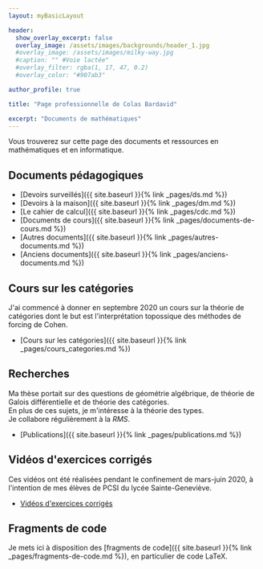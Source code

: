 ```yaml
---
layout: myBasicLayout

header:
  show_overlay_excerpt: false
  overlay_image: /assets/images/backgrounds/header_1.jpg
  #overlay_image: /assets/images/milky-way.jpg
  #caption: "" #Voie lactée"
  #overlay_filter: rgba(1, 17, 47, 0.2)
  #overlay_color: "#907ab3"

author_profile: true

title: "Page professionnelle de Colas Bardavid"

excerpt: "Documents de mathématiques"
---
```

<!--# Page professionnelle de Colas Bardavid-->
Vous trouverez sur cette page des documents et ressources en mathématiques et en informatique.
<!-- qui pourront être utiles aux étudiants, aux enseignants et aux personnes qui préparent les concours de l'enseignement.-->


## Documents pédagogiques
- [Devoirs surveillés]({{ site.baseurl }}{% link _pages/ds.md %})
- [Devoirs à la maison]({{ site.baseurl }}{% link _pages/dm.md %})
- [Le cahier de calcul]({{ site.baseurl }}{% link _pages/cdc.md %})
- [Documents de cours]({{ site.baseurl }}{% link _pages/documents-de-cours.md %})
- [Autres documents]({{ site.baseurl }}{% link _pages/autres-documents.md %})
- [Anciens documents]({{ site.baseurl }}{% link _pages/anciens-documents.md %})



## Cours sur les catégories
J'ai commencé à donner en septembre 2020 un cours sur la théorie de catégories dont le but est l'interprétation topossique des méthodes de forcing de Cohen.
- [Cours sur les catégories]({{ site.baseurl }}{% link _pages/cours_categories.md %})


## Recherches
Ma thèse portait sur des questions de géométrie algébrique, de théorie de Galois différentielle et de théorie des catégories.  
En plus de ces sujets, je m'intéresse à la théorie des types.  
Je collabore régulièrement à la *RMS*.  
- [Publications]({{ site.baseurl }}{% link _pages/publications.md %})


## Vidéos d'exercices corrigés
Ces vidéos ont été réalisées pendant le confinement de mars-juin 2020, à l'intention de mes élèves de PCSI du lycée Sainte-Geneviève.
- [Vidéos d'exercices corrigés](https://www.youtube.com/playlist?list=PLXbwGLiLTeqxQ95WFm0YuBeFCa27H5xKV)


## Fragments de code
Je mets ici à disposition des [fragments de code]({{ site.baseurl }}{% link _pages/fragments-de-code.md %}), en particulier de code LaTeX.
